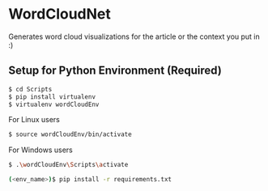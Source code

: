 # WordCloudNet
Generates word cloud visualizations for the article or the context you put in :)

## Setup for Python Environment (Required)
```bash
$ cd Scripts
$ pip install virtualenv
$ virtualenv wordCloudEnv
```

For Linux users
```bash
$ source wordCloudEnv/bin/activate
```
For Windows users
```bash
$ .\wordCloudEnv\Scripts\activate
```

```bash
(<env_name>)$ pip install -r requirements.txt
```

